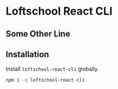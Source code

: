 # Loftschool React CLI

## Some Other Line

## Installation 

Install `loftschool-react-cli` globally.

```bash
npm i -g loftschool-react-cli
```